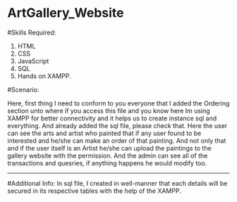 # ArtGallery_Website

#Skills Required:

1. HTML
2. CSS
3. JavaScript
4. SQL
5. Hands on XAMPP.

#Scenario:

Here, first thing I need to conform to you everyone that I added the Ordering section unto where if you access this file and you know here Im using XAMPP for better connectivity and it helps us to create instance sql and everything. And already added the sql file, please check that. Here the user can see the arts and artist who painted that if any user found to be interested and he/she can make an order of that painting.
And not only that and if the user itself is an Artist he/she can upload the paintings to the gallery website with the permission.
And the admin can see all of the transactions and quesries, if anything happens he would modify too.

----------------------------------------------------------------------------------------------------------------------
#Additional Info:
In sql file, I created in well-manner that each details will be secured in its respective tables with the help of the XAMPP.
